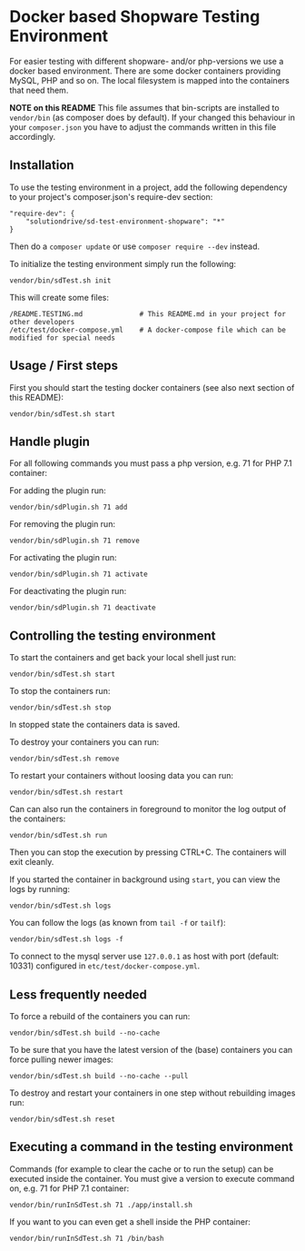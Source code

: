 Docker based Shopware Testing Environment
=========================================

For easier testing with different shopware- and/or php-versions we use a docker based environment.
There are some docker containers providing MySQL, PHP and so on.
The local filesystem is mapped into the containers that need them.

**NOTE on this README**
This file assumes that bin-scripts are installed to ```vendor/bin``` (as composer does by default).
If your changed this behaviour in your ```composer.json```
you have to adjust the commands written in this file accordingly.

Installation
------------

To use the testing environment in a project,
add the following dependency to your project's composer.json's require-dev section:

    "require-dev": {
        "solutiondrive/sd-test-environment-shopware": "*"
    }

Then do a `composer update` or use `composer require --dev` instead. 

To initialize the testing environment simply run the following:

    vendor/bin/sdTest.sh init

This will create some files:

    /README.TESTING.md              # This README.md in your project for other developers
    /etc/test/docker-compose.yml    # A docker-compose file which can be modified for special needs

Usage / First steps
-------------------

First you should start the testing docker containers (see also next section of this README):

    vendor/bin/sdTest.sh start
    
    
Handle plugin
-------------

For all following commands you must pass a php version, e.g. 71 for PHP 7.1 container:

For adding the plugin run:

    vendor/bin/sdPlugin.sh 71 add
    
For removing the plugin run:

    vendor/bin/sdPlugin.sh 71 remove
    
For activating the plugin run:

    vendor/bin/sdPlugin.sh 71 activate    
    
For deactivating the plugin run:

    vendor/bin/sdPlugin.sh 71 deactivate


Controlling the testing environment
-----------------------------------

To start the containers and get back your local shell just run:

    vendor/bin/sdTest.sh start
    
To stop the containers run:

    vendor/bin/sdTest.sh stop

In stopped state the containers data is saved.

To destroy your containers you can run:

    vendor/bin/sdTest.sh remove

To restart your containers without loosing data you can run:

    vendor/bin/sdTest.sh restart


Can can also run the containers in foreground to monitor the log output of the containers:

    vendor/bin/sdTest.sh run

Then you can stop the execution by pressing CTRL+C. The containers will exit cleanly.


If you started the container in background using ```start```, you can view the logs by running:

    vendor/bin/sdTest.sh logs

You can follow the logs (as known from ```tail -f``` or ```tailf```):

    vendor/bin/sdTest.sh logs -f

To connect to the mysql server use ```127.0.0.1``` as host with port (default: 10331) configured in ```etc/test/docker-compose.yml```.


Less frequently needed
----------------------

To force a rebuild of the containers you can run:

    vendor/bin/sdTest.sh build --no-cache

To be sure that you have the latest version of the (base) containers you can force pulling newer images:
    
    vendor/bin/sdTest.sh build --no-cache --pull

To destroy and restart your containers in one step without rebuilding images run:

    vendor/bin/sdTest.sh reset

Executing a command in the testing environment
----------------------------------------------

Commands (for example to clear the cache or to run the setup) can be executed inside the container.
You must give a version to execute command on, e.g. 71 for PHP 7.1 container:

    vendor/bin/runInSdTest.sh 71 ./app/install.sh

If you want to you can even get a shell inside the PHP container:

    vendor/bin/runInSdTest.sh 71 /bin/bash
